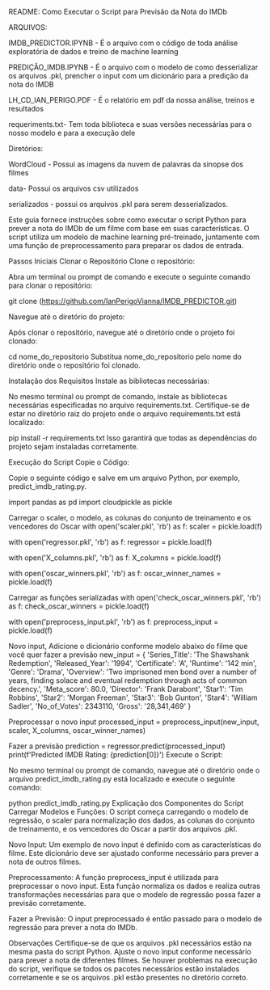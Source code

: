README: Como Executar o Script para Previsão da Nota do IMDb

ARQUIVOS:

IMDB_PREDICTOR.IPYNB - É o arquivo com o código de toda análise exploratória de dados e treino de machine learning

PREDIÇÃO_IMDB.IPYNB - É o arquivo com o modelo de como desserializar os arquivos .pkl, prencher o input com um dicionário para a predição da nota do IMDB

LH_CD_IAN_PERIGO.PDF - É o relatório em pdf da nossa análise, treinos e  resultados

requeriments.txt- Tem toda biblioteca e suas versões necessárias para o nosso modelo e para a execução dele

Diretórios:

WordCloud - Possui as imagens da nuvem de palavras da sinopse dos filmes

data- Possui os arquivos csv utilizados

serializados - possui os arquivos .pkl para serem desserializados.

Este guia fornece instruções sobre como executar o script Python para prever a nota do IMDb de um filme com base em suas características. O script utiliza um modelo de machine learning pré-treinado, juntamente com uma função de preprocessamento para preparar os dados de entrada.

Passos Iniciais
Clonar o Repositório
Clone o repositório:

Abra um terminal ou prompt de comando e execute o seguinte comando para clonar o repositório:


git clone (https://github.com/IanPerigoVianna/IMDB_PREDICTOR.git)


Navegue até o diretório do projeto:

Após clonar o repositório, navegue até o diretório onde o projeto foi clonado:


cd nome_do_repositorio
Substitua nome_do_repositorio pelo nome do diretório onde o repositório foi clonado.

Instalação dos Requisitos
Instale as bibliotecas necessárias:

No mesmo terminal ou prompt de comando, instale as bibliotecas necessárias especificadas no arquivo requirements.txt. Certifique-se de estar no diretório raiz do projeto onde o arquivo requirements.txt está localizado:


pip install -r requirements.txt
Isso garantirá que todas as dependências do projeto sejam instaladas corretamente.

Execução do Script
Copie o Código:

Copie o seguinte código e salve em um arquivo Python, por exemplo, predict_imdb_rating.py.


import pandas as pd
import cloudpickle as pickle

 Carregar o scaler, o modelo, as colunas do conjunto de treinamento e os vencedores do Oscar
with open('scaler.pkl', 'rb') as f:
    scaler = pickle.load(f)

with open('regressor.pkl', 'rb') as f:
    regressor = pickle.load(f)

with open('X_columns.pkl', 'rb') as f:
    X_columns = pickle.load(f)

with open('oscar_winners.pkl', 'rb') as f:
    oscar_winner_names = pickle.load(f)

 Carregar as funções serializadas
with open('check_oscar_winners.pkl', 'rb') as f:
    check_oscar_winners = pickle.load(f)

with open('preprocess_input.pkl', 'rb') as f:
    preprocess_input = pickle.load(f)

 Novo input, Adicione o dicionário conforme modelo abaixo do filme que você quer fazer a previsão
new_input = {
    'Series_Title': 'The Shawshank Redemption',
    'Released_Year': '1994',
    'Certificate': 'A',
    'Runtime': '142 min',
    'Genre': 'Drama',
    'Overview': 'Two imprisoned men bond over a number of years, finding solace and eventual redemption through acts of common decency.',
    'Meta_score': 80.0,
    'Director': 'Frank Darabont',
    'Star1': 'Tim Robbins',
    'Star2': 'Morgan Freeman',
    'Star3': 'Bob Gunton',
    'Star4': 'William Sadler',
    'No_of_Votes': 2343110,
    'Gross': '28,341,469'
}

 Preprocessar o novo input
processed_input = preprocess_input(new_input, scaler, X_columns, oscar_winner_names)

 Fazer a previsão
prediction = regressor.predict(processed_input)
print(f'Predicted IMDB Rating: {prediction[0]}')
Execute o Script:

No mesmo terminal ou prompt de comando, navegue até o diretório onde o arquivo predict_imdb_rating.py está localizado e execute o seguinte comando:


python predict_imdb_rating.py
Explicação dos Componentes do Script
Carregar Modelos e Funções:
O script começa carregando o modelo de regressão, o scaler para normalização dos dados, as colunas do conjunto de treinamento, e os vencedores do Oscar a partir dos arquivos .pkl.

Novo Input:
Um exemplo de novo input é definido com as características do filme. Este dicionário deve ser ajustado conforme necessário para prever a nota de outros filmes.

Preprocessamento:
A função preprocess_input é utilizada para preprocessar o novo input. Esta função normaliza os dados e realiza outras transformações necessárias para que o modelo de regressão possa fazer a previsão corretamente.

Fazer a Previsão:
O input preprocessado é então passado para o modelo de regressão para prever a nota do IMDb.

Observações
Certifique-se de que os arquivos .pkl necessários estão na mesma pasta do script Python.
Ajuste o novo input conforme necessário para prever a nota de diferentes filmes.
Se houver problemas na execução do script, verifique se todos os pacotes necessários estão instalados corretamente e se os arquivos .pkl estão presentes no diretório correto.
